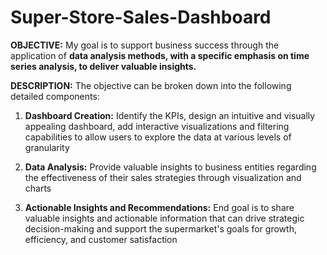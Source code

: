 # Super-Store-Sales-Dashboard

**OBJECTIVE:**
My goal is to support business success through the application of **data analysis methods, with a specific emphasis on time series analysis, to deliver valuable insights.**

**DESCRIPTION:**
The objective can be broken down into the following detailed components:

1. **Dashboard Creation:** Identify the KPIs, design an intuitive and visually appealing dashboard, add interactive visualizations and filtering capabilities to allow users to explore the data at various levels of granularity

2. **Data Analysis:** Provide valuable insights to business entities regarding the effectiveness of their sales strategies through visualization and charts

3. **Actionable Insights and Recommendations:** End goal is to share valuable insights and actionable information that can drive strategic decision-making and support the supermarket's goals for growth, efficiency, and customer satisfaction
